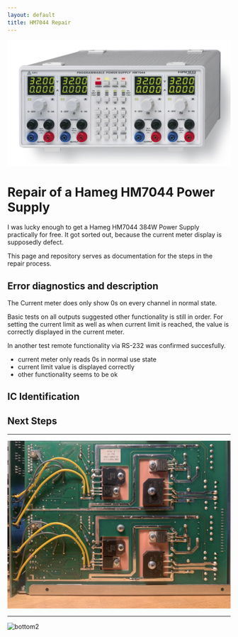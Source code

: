 ```yaml
---
layout: default
title: HM7044 Repair
---
```


![fronPanel](./pics/hm7044.jpg)

# Repair of a Hameg HM7044 Power Supply

I was lucky enough to get a Hameg HM7044 384W Power Supply practically for free. It got sorted out, because the current meter display is supposedly defect.

This page and repository serves as documentation for the steps in the repair process.

## Error diagnostics and description

The Current meter does only show 0s on every channel in normal state.

Basic tests on all outputs suggested other functionality is still in order. For setting the current limit as well as when current limit is reached, the value is correctly displayed in the current meter. 

In another test remote functionality via RS-232 was confirmed succesfully.


- current meter only reads 0s in normal use state
- current limit value is displayed correctly
- other functionality seems to be ok


## IC Identification




## Next Steps

___

![bottom](https://github.com/BorisJung/HM7044/blob/master/Pics/bottom.jpg?raw=true)


___

![bottom2](../../BorisJung/HM7044/master/Pics/bottom.jpg?raw=true)
